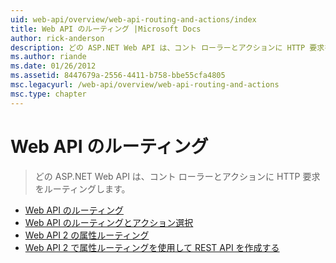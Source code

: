 ```yaml
---
uid: web-api/overview/web-api-routing-and-actions/index
title: Web API のルーティング |Microsoft Docs
author: rick-anderson
description: どの ASP.NET Web API は、コント ローラーとアクションに HTTP 要求をルーティングします。
ms.author: riande
ms.date: 01/26/2012
ms.assetid: 8447679a-2556-4411-b758-bbe55cfa4805
msc.legacyurl: /web-api/overview/web-api-routing-and-actions
msc.type: chapter
---
```

<a name="web-api-routing"></a>Web API のルーティング
====================
> どの ASP.NET Web API は、コント ローラーとアクションに HTTP 要求をルーティングします。


- [Web API のルーティング](routing-in-aspnet-web-api.md)
- [Web API のルーティングとアクション選択](routing-and-action-selection.md)
- [Web API 2 の属性ルーティング](attribute-routing-in-web-api-2.md)
- [Web API 2 で属性ルーティングを使用して REST API を作成する](create-a-rest-api-with-attribute-routing.md)
